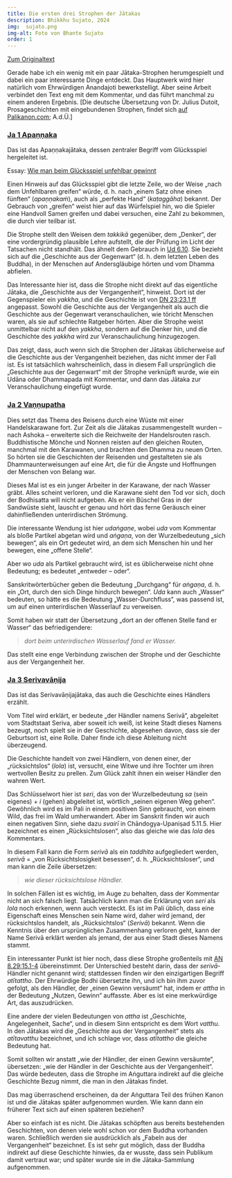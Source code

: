 ```yaml
---
title: Die ersten drei Strophen der Jātakas
description: Bhikkhu Sujato, 2024
img:  sujato.png
img-alt: Foto von Bhante Sujato
order: 1
---
```


[Zum Originaltext](https://discourse.suttacentral.net/t/the-first-three-jataka-verses/35681)

Gerade habe ich ein wenig mit ein paar Jātaka-Strophen herumgespielt und dabei ein paar interessante Dinge entdeckt. Das Hauptwerk wird hier natürlich vom Ehrwürdigen Anandajoti bewerkstelligt. Aber seine Arbeit verbindet den Text eng mit dem Kommentar, und das führt manchmal zu einem anderen Ergebnis. [Die deutsche Übersetzung von Dr. Julius Dutoit, Prosageschichten mit eingebundenen Strophen, findet sich [auf Palikanon.com](https://palikanon.com/khuddaka/jataka/j00.htm); A.d.Ü.]

### [Ja 1 Apaṇṇaka](#/sutta/ja1/de/sabbamitta)

Das ist das Apaṇṇakajātaka, dessen zentraler Begriff vom Glücksspiel hergeleitet ist.

Essay: [Wie man beim Glücksspiel unfehlbar gewinnt](#/wiki/buddhismuskunde/unfehlbar)

Einen Hinweis auf das Glücksspiel gibt die letzte Zeile, wo der Weise „nach dem Unfehlbaren greifen“ würde, d.  h. nach „einem Satz ohne einen fünften“ (*apaṇṇakaṁ*), auch als „perfekte Hand“ (*kaṭaggāha*) bekannt. Der Gebrauch von „greifen“ weist hier auf das Würfelspiel hin, wo die Spieler eine Handvoll Samen greifen und dabei versuchen, eine Zahl zu bekommen, die durch vier teilbar ist. 

Die Strophe stellt den Weisen dem *takkikā* gegenüber, dem „Denker“, der eine vordergründig plausible Lehre aufstellt, die der Prüfung im Licht der Tatsachen nicht standhält. Das ähnelt dem Gebrauch in [Ud 6.10](#/sutta/ud6.10:6.1/de/sabbamitta). Sie bezieht sich auf die „Geschichte aus der Gegenwart“ (d. h. dem letzten Leben des Buddha), in der Menschen auf Andersgläubige hörten und vom Dhamma abfielen. 

Das Interessante hier ist, dass die Strophe nicht direkt auf das eigentliche Jātaka, die „Geschichte aus der Vergangenheit“, hinweist. Dort ist der Gegenspieler ein *yakkha*, und die Geschichte ist von [DN 23:23.1 ff](#/sutta/dn23:23.1/de/sabbamitta) angepasst. Sowohl die Geschichte aus der Vergangenheit als auch die Geschichte aus der Gegenwart veranschaulichen, wie töricht Menschen waren, als sie auf schlechte Ratgeber hörten. Aber die Strophe weist unmittelbar nicht auf den *yakkha*, sondern auf die Denker hin, und die Geschichte des *yakkha* wird zur Veranschaulichung hinzugezogen. 

Das zeigt, dass, auch wenn sich die Strophen der Jātakas üblicherweise auf die Geschichte aus der Vergangenheit beziehen, das nicht immer der Fall ist. Es ist tatsächlich wahrscheinlich, dass in diesem Fall ursprünglich die „Geschichte aus der Gegenwart“ mit der Strophe verknüpft wurde, wie ein Udāna oder Dhammapada mit Kommentar, und dann das Jātaka zur Veranschaulichung eingefügt wurde. 

### [Ja 2 Vaṇṇupatha](#/sutta/ja2/de/sabbamitta)

Dies setzt das Thema des Reisens durch eine Wüste mit einer Handelskarawane fort. Zur Zeit als die Jātakas zusammengestellt wurden – nach Ashoka – erweiterte sich die Reichweite der Handelsrouten rasch. Buddhistische Mönche und Nonnen reisten auf den gleichen Routen, manchmal mit den Karawanen, und brachten den Dhamma zu neuen Orten. So hörten sie die Geschichten der Reisenden und gestalteten sie als Dhammaunterweisungen auf eine Art, die für die Ängste und Hoffnungen der Menschen von Belang war. 

Dieses Mal ist es ein junger Arbeiter in der Karawane, der nach Wasser gräbt. Alles scheint verloren, und die Karawane sieht den Tod vor sich, doch der Bodhisatta will nicht aufgeben. Als er ein Büschel Gras in der Sandwüste sieht, lauscht er genau und hört das ferne Geräusch einer dahinfließenden unterirdischen Strömung. 

Die interessante Wendung ist hier *udaṅgaṇe*, wobei *uda* vom Kommentar als bloße Partikel abgetan wird und *aṅgaṇa*, von der Wurzelbedeutung „sich bewegen“, als ein Ort gedeutet wird, an dem sich Menschen hin und her bewegen, eine „offene Stelle“. 

Aber wo *uda* als Partikel gebraucht wird, ist es üblicherweise nicht ohne Bedeutung; es bedeutet „entweder – oder“. 

Sanskritwörterbücher geben die Bedeutung „Durchgang“ für *aṅgaṇa*, d. h. ein „Ort, durch den sich Dinge  hindurch bewegen“. *Uda* kann auch „Wasser“ bedeuten, so hätte es die Bedeutung „Wasser-Durchfluss“, was passend ist, um auf einen unterirdischen Wasserlauf zu verweisen. 

Somit haben wir statt der Übersetzung „dort an der offenen Stelle fand er Wasser“ das befriedigendere: 

>*dort beim unterirdischen Wasserlauf fand er Wasser.*

Das stellt eine enge Verbindung zwischen der Strophe und der Geschichte aus der Vergangenheit her. 

### [Ja 3 Serivavāṇija](#/sutta/ja3/de/sabbamitta)

Das ist das Serivavāṇijajātaka, das auch die Geschichte eines Händlers erzählt. 

Vom Titel wird erklärt, er bedeute „der Händler namens Serivā“, abgeleitet vom Stadtstaat Seriva, aber soweit ich weiß, ist keine Stadt dieses Namens bezeugt, noch spielt sie in der Geschichte, abgesehen davon, dass sie der Geburtsort ist, eine Rolle. Daher finde ich diese Ableitung nicht überzeugend. 

Die Geschichte handelt von zwei Händlern, von denen einer, der „rücksichtslos“ (*lola*) ist, versucht, eine Witwe und ihre Tochter um ihren wertvollen Besitz zu prellen. Zum Glück zahlt ihnen ein weiser Händler den wahren Wert. 

Das Schlüsselwort hier ist *seri*, das von der Wurzelbedeutung *sa* (sein eigenes) + *i* (gehen) abgeleitet ist, wörtlich „seinen eigenen Weg gehen“. Gewöhnlich wird es im Pali in einem positiven Sinn gebraucht, von einem Wild, das frei im Wald umherwandert. Aber im Sanskrit finden wir auch einen negativen Sinn, siehe dazu *svairī* in Chāndogya-Upaniṣad 5.11.5. Hier bezeichnet es einen „Rücksichtslosen“, also das gleiche wie das *lola* des Kommentars. 

In diesem Fall kann die Form *serivā* als ein *taddhita* aufgegliedert werden, *serivā* = „von Rücksichtslosigkeit besessen“, d. h. „Rücksichtsloser“, und man kann die Zeile übersetzen: 

>*wie dieser rücksichtslose Händler.*

In solchen Fällen ist es wichtig, im Auge zu behalten, dass der Kommentar nicht an sich falsch liegt. Tatsächlich kann man die Erklärung von *seri* als *lola* noch erkennen, wenn auch versteckt. Es ist im Pali üblich, dass eine Eigenschaft eines Menschen sein Name wird, daher wird jemand, der rücksichtslos handelt, als „Rücksichtslos“ (*Serivā*) bekannt. Wenn die Kenntnis über den ursprünglichen Zusammenhang verloren geht, kann der Name Serivā erklärt werden als jemand, der aus einer Stadt dieses Namens stammt. 

Ein interessanter Punkt ist hier noch, dass diese Strophe großenteils mit [AN 8.29:15.1-4](#/sutta/an8.29:15.1/de/sabbamitta) übereinstimmt. Der Unterschied besteht darin, dass der *serivā*-Händler nicht genannt wird; stattdessen finden wir den einzigartigen Begriff *atītattho*. Der Ehrwürdige Bodhi übersetzte ihn, und ich bin ihm zuvor gefolgt, als den Händler, der „einen Gewinn versäumt“ hat, indem er *attha* in der Bedeutung „Nutzen, Gewinn“ auffasste. Aber es ist eine merkwürdige Art, das auszudrücken. 

Eine andere der vielen Bedeutungen von *attha* ist „Geschichte, Angelegenheit, Sache“, und in diesem Sinn entspricht es dem Wort *vatthu*. In den Jātakas wird die „Geschichte aus der Vergangenheit“ stets als *atītavatthu* bezeichnet, und ich schlage vor, dass *atītattho* die gleiche Bedeutung hat. 

Somit sollten wir anstatt „wie der Händler, der einen Gewinn versäumte“, übersetzen: „wie der Händler in der Geschichte aus der Vergangenheit“. Das würde bedeuten, dass die Strophe im Aṅguttara indirekt auf die gleiche Geschichte Bezug nimmt, die man in den Jātakas findet. 

Das mag überraschend erscheinen, da der Aṅguttara Teil des frühen Kanon ist und die Jātakas später aufgenommen wurden. Wie kann dann ein früherer Text sich auf einen späteren beziehen? 

Aber so einfach ist es nicht. Die Jātakas schöpften aus bereits bestehenden Geschichten, von denen viele wohl schon vor dem Buddha vorhanden waren. Schließlich werden sie ausdrücklich als „Fabeln aus der Vergangenheit“ bezeichnet. Es ist sehr gut möglich, dass der Buddha indirekt auf diese Geschichte hinwies, da er wusste, dass sein Publikum damit vertraut war; und später wurde sie in die Jātaka-Sammlung aufgenommen. 